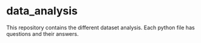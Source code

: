 # data_analysis
This repository contains the different dataset analysis. Each python file has questions and their answers.

